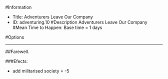 #Information
 - Title: Adventurers Leave Our Company
 - ID: adventuring.10
#Description
Adventurers Leave Our Company
#Mean Time to Happen:
Base time = 1 days

#Options

___
##Farewell.

###Efects:<ul><li>add militarised society = -5</li></ul>

